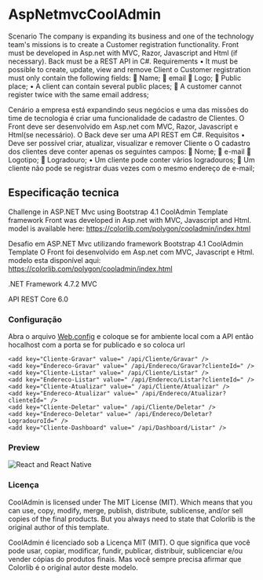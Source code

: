 # AspNetmvcCoolAdmin
Scenario
The company is expanding its business and one of the technology team's missions is to create a Customer registration functionality.
Front must be developed in Asp.net with MVC, Razor, Javascript and Html (if necessary).
Back must be a REST API in C#.
Requirements
• It must be possible to create, update, view and remove Client
o Customer registration must only contain the following fields:
 Name;
 email
 Logo;
 Public place;
• A client can contain several public places;
 A customer cannot register twice with the same email address;

Cenário
a empresa está expandindo seus negócios e uma das missões do time de tecnologia é criar uma funcionalidade de cadastro de Clientes.
O Front deve ser desenvolvido em Asp.net com MVC, Razor, Javascript e Html(se necessário).
O Back deve ser uma API REST em C#.
Requisitos
•	Deve ser possível criar, atualizar, visualizar e remover Cliente
o	O cadastro dos clientes deve conter apenas os seguintes campos:
	Nome;
	e-mail
	Logotipo;
	Logradouro;
•	Um cliente pode conter vários logradouros;
	Um cliente não pode se registrar duas vezes com o mesmo endereço de e-mail;

## Especificação tecnica

Challenge in ASP.NET Mvc using Bootstrap 4.1 CoolAdmin Template framework Front was developed in Asp.net with MVC, Javascript and Html.
model is available here: https://colorlib.com/polygon/cooladmin/index.html

Desafio em ASP.NET Mvc utilizando framework Bootstrap 4.1 CoolAdmin Template O Front foi desenvolvido em Asp.net com MVC, Javascript e Html.
modelo esta disponível aqui: https://colorlib.com/polygon/cooladmin/index.html 

.NET Framework 4.7.2 MVC 

API REST Core 6.0 
### Configuração

Abra o arquivo [Web.config](https://github.com/antoniopantoja/AspNetmvcCoolAdmin/blob/main/DesafioNETViews/DesafioNETViews/Web.config) e coloque se for ambiente local com a API então hocalhost com a porta se for publicado e so coloca url 

	<add key="Cliente-Gravar" value=" /api/Cliente/Gravar" />
	<add key="Endereco-Gravar" value=" /api/Endereco/Gravar?clienteId=" />
	<add key="Cliente-Listar" value=" /api/Cliente/Listar" />
	<add key="Endereco-Listar" value=" /api/Endereco/Listar?clienteId=" />
	<add key="Cliente-Atualizar" value=" /api/Cliente/Atualizar" />
	<add key="Endereco-Atualizar" value=" /api/Endereco/Atualizar?clienteId=" />
	<add key="Cliente-Deletar" value=" /api/Cliente/Deletar" />
	<add key="Endereco-Deletar" value=" /api/Endereco/Deletar?LogradouroId=" />
	<add key="Cliente-Dashboard" value=" /api/Dashboard/Listar" />


### Preview

<img align="center" alt="React and React Native" src="https://github.com/antoniopantoja/antoniopantoja/blob/main/assets/DESAFIO.NET.gif"/>

### Licença

CoolAdmin is licensed under The MIT License (MIT). Which means that you can use, copy, modify, merge, publish, distribute, sublicense, and/or sell copies of the final products. But you always need to state that Colorlib is the original author of this template.

CoolAdmin é licenciado sob a Licença MIT (MIT). O que significa que você pode usar, copiar, modificar, fundir, publicar, distribuir, sublicenciar e/ou vender cópias do produtos finais. Mas você sempre precisa afirmar que Colorlib é o original autor deste modelo.

